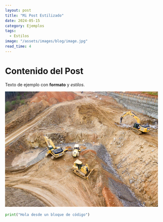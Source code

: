```yaml
---
layout: post
title: "Mi Post Estilizado"
date: 2024-05-15
category: Ejemplos
tags:
  - Estilos
image: "/assets/images/blog/image.jpg"
read_time: 4
---
```


# Contenido del Post

Texto de ejemplo con **formato** y _estilos_.

![Imagen de ejemplo](/assets/images/blog/image.jpg)

```python
print("Hola desde un bloque de código")
```
